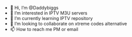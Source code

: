 - 👋 Hi, I’m @Daddybiggs
- 👀 I’m interested in IPTV M3U servers
- 🌱 I’m currently learning IPTV repository
- 💞️ I’m looking to collaborate on xtreme codes alternative
- 📫 How to reach me PM or email

<!---
Daddybiggs/Daddybiggs is a ✨ special ✨ repository because its `README.md` (this file) appears on your GitHub profile.
You can click the Preview link to take a look at your changes.
--->
